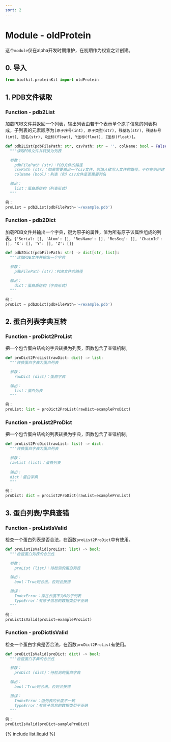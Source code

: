 ```yaml
---
sort: 2
---
```


# Module - oldProtein

这个`module`仅在alpha开发时期维护，在初期作为权宜之计创建。

## 0. 导入
```python
from biofkit.proteinKit import oldProtein
```

## 1. PDB文件读取
### Function - pdb2List
加载PDB文件并返回一个列表，输出列表由若干个表示单个原子信息的列表构成，子列表的元素顺序为`[原子序号(int), 原子类型(str), 残基名(str), 残基标号(int), 链名(str), X坐标(float), Y坐标(float), Z坐标(float)]`。
```python
def pdb2List(pdbFilePath: str, csvPath: str = '', colName: bool = False) -> list[list[int, str, str, int, str, float, float, float]]:
  """读取PDB文件并转换为列表

  参数：
    pdbFilePath (str)：PDB文件的路径
    csvPath (str)：如果需要输出一个csv文件，则填入欲写入文件的路径，不存在则创建
    colName (bool)：列表（和）csv文件是否需要列名

  输出：
    list：蛋白质结构（列表形式）
  """

例：
proList = pdb2List(pdbFilePath='~/example.pdb')
```

### Function - pdb2Dict
加载PDB文件并输出一个字典，键为原子的属性，值为所有原子该属性组成的列表。`{'Serial: [], 'Atom': [], 'ResName': [], 'ResSeq': [], 'ChainId': [], 'X': [], 'Y': [], 'Z': []}`
```python
def pdb2Dict(pdbFilePath: str) -> dict[str, list]:
  """读取PDB文件并输出一个字典
  
  参数：
    pdbFilePath (str)：PDB文件的路径

  输出：
    dict：蛋白质结构（字典形式）
  """

例：
proDict = pdb2Dict(pdbFilePath='~/example.pdb')
```

## 2. 蛋白列表字典互转
### Function - proDict2ProList
把一个包含蛋白结构的字典转换为列表，函数包含了查错机制。
```python
def proDict2ProList(rawDict: dict) -> list:
  """转换蛋白字典为蛋白列表

  参数：
    rawDict (dict)：蛋白字典

  输出：
    list：蛋白列表
  """

例：
proList: list = proDict2ProList(rawDict=exampleProDict)
```
### Function - proList2ProDict
把一个包含蛋白结构的列表转换为字典，函数包含了查错机制。
```python
def proList2ProDict(rawList: list) -> dict:
  """转换蛋白字典为蛋白列表

  参数：
  rawList (list)：蛋白列表
  
  输出：
  dict：蛋白字典
  """

例：
proDict: dict = proList2ProDict(rawList=exampleProList)
```

## 3. 蛋白列表/字典查错
### Function - proListIsValid
检查一个蛋白列表是否合法，在函数`proList2ProDict`中有使用。
```python
def proListIsValid(proList: list) -> bool:
  """检查蛋白列表的合法性

  参数：
    proList (list)：待检测的蛋白列表

  输出：
    bool：True则合法，否则会报错

  错误：
    IndexError：存在长度不为8的子列表
    TypeError：有原子信息的数据类型不正确
  """

例：
proListIsValid(proList=exampleProList)
```

### Function - proDictIsValid
检查一个蛋白字典是否合法，在函数`proDict2ProList`有使用。
```python
def proDictIsValid(proDict: dict) -> bool:
  """检查蛋白字典的合法性

  参数：
    proDict (dict)：待检测的蛋白字典

  输出：
    bool：True则合法，否则会报错

  错误：
    IndexError：值列表的长度不一致
    TypeError：有原子信息的数据类型不正确
  """

例：
proDictIsValid(proDict=sampleProDict)
```
{% include list.liquid %}
